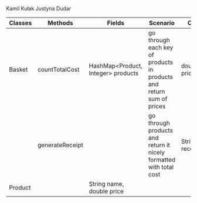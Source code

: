 Kamil Kułak
Justyna Dudar

| Classes        | Methods         | Fields                             | Scenario                                                             | Outputs               |
|----------------|-----------------|------------------------------------|----------------------------------------------------------------------|-----------------------|
| Basket         | countTotalCost  | HashMap<Product, Integer> products | go through each key of products in products and return sum of prices | double priceSum       |
|                | generateReceipt |                                    | go through products and return it nicely formatted with total cost   | StringBuilder receipt |
| Product        |                 | String name, double price          |                                                                      |                       |
